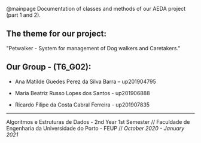 @mainpage Documentation of classes and methods of our AEDA project (part 1 and 2).

        
## The theme for our project:
   "Petwalker - System for management of Dog walkers and Caretakers."
    
## Our Group - (T6_G02):
 - Ana Matilde Guedes Perez da Silva Barra – up201904795

 - Maria Beatriz Russo Lopes dos Santos - up201906888

 - Ricardo Filipe da Costa Cabral Ferreira - up201907835

---

Algoritmos e Estruturas de Dados - 2nd Year 1st Semester // Faculdade de Engenharia da Universidade do Porto - FEUP // *October 2020 - January 2021*
